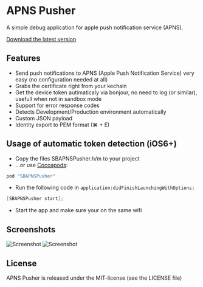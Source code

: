 # APNS Pusher
A simple debug application for apple push notification service (APNS).

[Download the latest version](https://github.com/blommegard/APNS-Pusher/releases "Download") 

## Features
* Send push notifications to APNS (Apple Push Notification Service) very easy (no configuration needed at all)
* Grabs the certificate right from your kechain
* Get the device token autimaticaly via bonjour, no need to log (or similar), usefull when not in sandbox mode
* Support for error response codes
* Detects Development/Production environment automatically
* Custom JSON payload
* Identity export to PEM format (⌘ + E)

## Usage of automatic token detection (iOS6+)
* Copy the files SBAPNSPusher.h/m to your project
* …or use [Cocoapods](http://cocoapods.org/):
 ```ruby
pod "SBAPNSPusher"
 ```

* Run the following code in ```application:didFinishLaunchingWithOptions:```

 ```objective-c
[SBAPNSPusher start];
 ```

* Start the app and make sure your on the same wifi

## Screenshots
![Screenshot](https://github.com/blommegard/APNS-Pusher/raw/master/Screenshots/main.png "Main")
![Screenshot](https://github.com/blommegard/APNS-Pusher/raw/master/Screenshots/certificates.png "Certificates")


## License
APNS Pusher is released under the MIT-license (see the LICENSE file)
